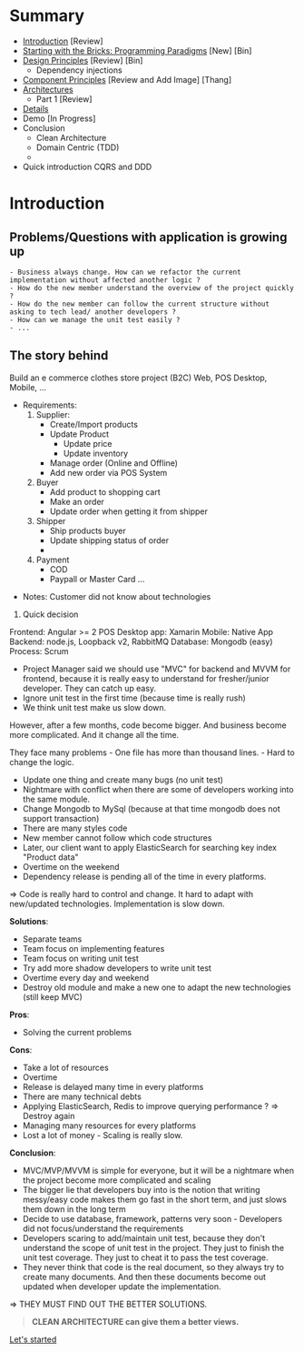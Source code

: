 # **Summary**

-   [Introduction](#introduction) [Review]
-   [Starting with the Bricks: Programming Paradigms](ProgrammingParadigms.md) [New] [Bin]
-   [Design Principles](DesignPrinciple.md) [Review] [Bin]
    -   Dependency injections
-   [Component Principles](ComponentPrinciple.md) [Review and Add Image] [Thang]
-   [Architectures](Architecture.md)
    -   Part 1 [Review]
-   [Details](Details.md)
-   Demo [In Progress]
-   Conclusion
    -   Clean Architecture
    -   Domain Centric (TDD)
    -
-   Quick introduction CQRS and DDD

# **Introduction**

## **Problems/Questions with application is growing up**

    - Business always change. How can we refactor the current implementation without affected another logic ?
    - How do the new member understand the overview of the project quickly ?
    - How do the new member can follow the current structure without asking to tech lead/ another developers ?
    - How can we manage the unit test easily ?
    - ...

## **The story behind**

Build an e commerce clothes store project (B2C)
Web, POS Desktop, Mobile, ...

-   Requirements:
    1. Supplier:
        - Create/Import products
        - Update Product
            - Update price
            - Update inventory
        - Manage order (Online and Offline)
        - Add new order via POS System
    2. Buyer
        - Add product to shopping cart
        - Make an order
        - Update order when getting it from shipper
    3. Shipper
        - Ship products buyer
        - Update shipping status of order
        -
    4. Payment
        - COD
        - Paypall or Master Card ...

*   Notes: Customer did not know about technologies

1. Quick decision

Frontend: Angular >= 2
POS Desktop app: Xamarin
Mobile: Native App
Backend: node.js, Loopback v2, RabbitMQ
Database: Mongodb (easy)
Process: Scrum

-   Project Manager said we should use "MVC" for backend and MVVM for frontend, because it is really easy to understand for fresher/junior developer. They can catch up easy.
-   Ignore unit test in the first time (because time is really rush)
-   We think unit test make us slow down.

However, after a few months, code become bigger. And business become more complicated. And it change all the time.

They face many problems - One file has more than thousand lines. - Hard to change the logic.

-   Update one thing and create many bugs (no unit test)
-   Nightmare with conflict when there are some of developers working into the same module.
-   Change Mongodb to MySql (because at that time mongodb does not support transaction)
-   There are many styles code
-   New member cannot follow which code structures
-   Later, our client want to apply ElasticSearch for searching key index "Product data"
-   Overtime on the weekend
-   Dependency release is pending all of the time in every platforms.

=> Code is really hard to control and change. It hard to adapt with new/updated technologies. Implementation is slow down.

**Solutions**:

-   Separate teams
-   Team focus on implementing features
-   Team focus on writing unit test
-   Try add more shadow developers to write unit test
-   Overtime every day and weekend
-   Destroy old module and make a new one to adapt the new technologies (still keep MVC)

**Pros**:

-   Solving the current problems

**Cons**:

-   Take a lot of resources
-   Overtime
-   Release is delayed many time in every platforms
-   There are many technical debts
-   Applying ElasticSearch, Redis to improve querying performance ? => Destroy again
-   Managing many resources for every platforms
-   Lost a lot of money - Scaling is really slow.

**Conclusion**:

-   MVC/MVP/MVVM is simple for everyone, but it will be a nightmare when the project become more complicated and scaling
-   The bigger lie that developers buy into is the notion that writing messy/easy code makes them go fast in the short term, and just slows them down in the long term
-   Decide to use database, framework, patterns very soon - Developers did not focus/understand the requirements
-   Developers scaring to add/maintain unit test, because they don't understand the scope of unit test in the project. They just to finish the unit test coverage. They just to cheat it to pass the test coverage.
-   They never think that code is the real document, so they always try to create many documents. And then these documents become out updated when developer update the implementation.

=> THEY MUST FIND OUT THE BETTER SOLUTIONS.

> **CLEAN ARCHITECTURE can give them a better views.**

[Let's started](#summary)

